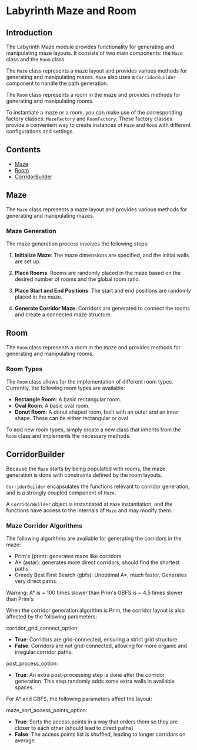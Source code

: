 # Labyrinth Maze and Room

## Introduction

The Labyrinth Maze module provides functionality for generating and manipulating maze layouts. It consists of two main components: the `Maze` class and the `Room` class.

The `Maze` class represents a maze layout and provides various methods for generating and manipulating mazes. `Maze` also uses a `CorridorBuilder` component to handle the path generation.

The `Room` class represents a room in the maze and provides methods for generating and manipulating rooms.

To instantiate a maze or a room, you can make use of the corresponding factory classes: `MazeFactory` and `RoomFactory`. These factory classes provide a convenient way to create instances of `Maze` and `Room` with different configurations and settings.

## Contents

- [Maze](#maze)
- [Room](#room)
- [CorridorBuilder](#corridorbuilder)

## Maze

The `Maze` class represents a maze layout and provides various methods for generating and manipulating mazes.

### Maze Generation

The maze generation process involves the following steps:

1. **Initialize Maze**: The maze dimensions are specified, and the initial walls are set up.

2. **Place Rooms**: Rooms are randomly placed in the maze based on the desired number of rooms and the global room ratio.

3. **Place Start and End Positions**: The start and end positions are randomly placed in the maze.

4. **Generate Corridor Maze**: Corridors are generated to connect the rooms and create a connected maze structure.

## Room

The `Room` class represents a room in the maze and provides methods for generating and manipulating rooms.

### Room Types

The `Room` class allows for the implementation of different room types. Currently, the following room types are available:

- **Rectangle Room**: A basic rectangular room.
- **Oval Room**: A basic oval room.
- **Donut Room**: A donut shaped room, built with an outer and an inner shape. These can be either rectangular or oval

To add new room types, simply create a new class that inherits from the `Room` class and implements the necessary methods.

## CorridorBuilder

Because the `Maze` starts by being populated with rooms, the maze generation is done with constraints defined by the room layouts.

`CorridorBuilder` encapsulates the functions relevant to corridor generation, and is a strongly coupled component of `Maze`.

A `CorridorBuilder` object is instantiated at `Maze` instantiation, and the functions have access to the internals of `Maze` and may modify them.

### Maze Corridor Algorithms

The following algorithms are available for generating the corridors in the maze:

- Prim's (prim): generates maze like corridors
- A* (astar): generates more direct corridors, should find the shortest paths
- Greedy Best First Search (gbfs): Unoptimal A*, much faster. Generates very direct paths.

Warning:
A* is ~ 100 times slower than Prim's
GBFS is ~ 4.5 times slower than Prim's

When the corridor generation algorithm is Prim, the corridor layout is also affected by the following parameters:

corridor_grid_connect_option:

- **True**: Corridors are grid-connected, ensuring a strict grid structure.
- **False**: Corridors are not grid-connected, allowing for more organic and irregular corridor paths.

post_process_option:

- **True**: An extra post-processing step is done after the corridor generation. This step randomly adds some extra walls in available spaces.

For A* and GBFS, the following parameters affect the layout:

maze_sort_access_points_option:

- **True**: Sorts the access points in a way that orders them so they are closer to each other (should lead to direct paths)
- **False**: The access points list is shuffled, leading to longer corridors on average.
